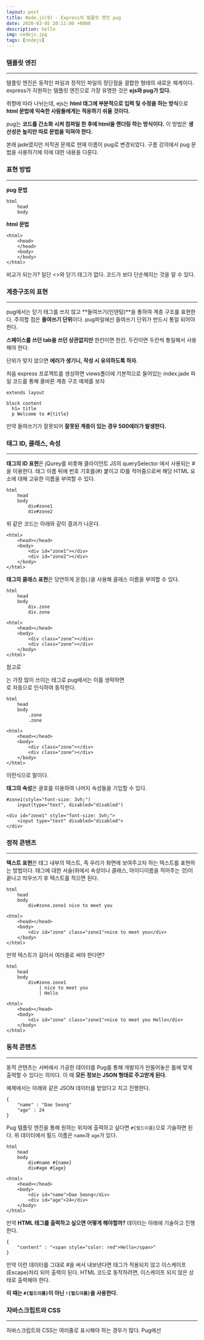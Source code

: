 ```yaml
---
layout: post
title: Node.js(9) - Express의 템플릿 엔진 pug
date: 2020-03-05 20:11:00 +0000
description: hello
img: nodejs.jpg
tags: [nodejs]
---
```


### 템플릿 엔진

---

템플릿 엔진은 동적인 파일과 정적인 파일의 장단점을 결합한 형태의 새로운 체계이다. express가 지원하는 템플릿 엔진으로 가장 유명한 것은 **ejs와 pug가 있다.**

취향에 따라 나뉘는데, ejs는 **html 태그에 부분적으로 입력 및 수정을 하는 방식**으로 **html 문법에 익숙한 사람들에게는 적응하기 쉬울 것이다.**

pug는 **코드를 간소화 시켜 컴파일 한 후에 html을 랜더링 하는 방식이다.** 이 방법은 **생산성은 높지만 따로 문법을 익혀야 한다.**

본래 jade였지만 저작권 문제로 현재 이름이 pug로 변경되었다. 구름 강의에서 pug 문법을 사용하기에 이에 대한 내용을 다룬다.

### 표현 방법

---

**pug 문법**

    html
    	head
    	body

**html 문법**

    <html>
    	<head>
    	</head>
    	<body>
    	</body>
    </html>

비교가 되는가? 일단 <>와 닫기 태그가 없다. 코드가 보다 단순해지는 것을 알 수 있다.

### 계층구조의 표현

---

pug에서는 닫기 태그를 쓰지 않고 **들여쓰기(인덴팅)**을 통하여 계층 구조를 표현한다. 주의할 점은 **들여쓰기 단위**이다. pug파일에선 들여쓰기 단위가 반드시 통일 되어야 한다.

**스페이스를 쓰던 tab을 쓰던 상관없지만** 한칸이면 한칸, 두칸이면 두칸씩 통일해서 사용해야 한다.

단위가 맞지 않으면 **에러가 생기니, 작성 시 유의하도록 하자**.

처음 express 프로젝트를 생성하면 views폴더에 기본적으로 들어있는 index.jade 파일 코드를 통해 올바른 계층 구조 예제를 보자

    extends layout
    
    block content
      h1= title
      p Welcome to #{title}

만약 들여쓰기가 잘못되어 **잘못된 계층이 있는 경우 500에러가 발생한다.**

<center>
<ins class="kakao_ad_area" style="display:none; margin-top: 15px;" 
 data-ad-unit    = "DAN-1iykkck0nlqnp" 
 data-ad-width   = "250" 
 data-ad-height  = "250"></ins> 
<script type="text/javascript" src="//t1.daumcdn.net/kas/static/ba.min.js" async></script>
</center>

### 태그 ID, 클래스, 속성

---

**태그의 ID 표현**은 jQurey를 비롯해 클라이언트 JS의 querySelector 에서 사용되는 #을 이용한다. 태그 이름 뒤에 번호 기호를(#) 붙이고 ID를 적어줌으로써 해당 HTML 요소에 대해 고유한 이름을 부여할 수 있다.

    html
    	head
    	body
    		div#zone1
    		div#zone2

위 같은 코드는 아래와 같이 결과가 나온다.

    <html>
    	<head></head>
    	<body>
    		<div id="zone1"></div>
    		<div id="zone2"></div>
    	</body>
    </html>

**태그의 클래스 표현**은 당연하게 온점(.)을 사용해 클래스 이름을 부여할 수 있다.

    html
    	head
    	body
    		div.zone
    		div.zone

    <html>
    	<head></head>
    	<body>
    		<div class="zone"></div>
    		<div class="zone"></div>
    	</body>
    </html>

참고로 <div>는 가장 많이 쓰이는 태그로 pug에서는 이를 생략하면 <div>로 자동으로 인식하여 동작한다.

    html
    	head
    	body
    		.zone
    		.zone

    <html>
    	<head></head>
    	<body>
    		<div class="zone"></div>
    		<div class="zone"></div>
    	</body>
    </html>

이런식으로 말이다.

**태그의 속성**은 괄호를 이용하여 나머지 속성들을 기입할 수 있다.

    #zone1(style="font-size: 3vh;")
    	input(type="text", disabled="disabled")

    <div id="zone1" style="font-size: 3vh;">
    	<input type="text" disabled="disabled">
    </div>

### 정적 콘텐츠

---

**텍스트 표현**은 태그 내부의 텍스트, 즉 우리가 화면에 보여주고자 하는 텍스트를 표현하는 방법이다. 태그에 대한 서술(위에서 속성이나 클래스, 아이디이름을 적어주는 것)이 끝나고 띄우쓰기 후 텍스트를 적으면 된다.

    html
    	head
    	body
    		div#zone.zone1 nice to meet you

    <html>
    	<head></head>
    	<body>
    		<div id="zone" class="zone1">nice to meet you</div>
    	</body>
    </html>

만약 텍스트가 길어서 여러줄로 써야 한다면?

    html
    	head
    	body
    		div#zone.zone1
    			| nice to meet you
    			| Hello

    <html>
    	<head></head>
    	<body>
    		<div id="zone" class="zone1">nice to meet you Hello</div>
    	</body>
    </html>

### 동적 콘텐츠

---

동적 콘텐츠는 서버에서 가공한 데이터를 Pug를 통해 개발자가 만들어놓은 틀에 맞게 출력할 수 있다는 의미다. 이 때 **모든 정보는 JSON 형태로 주고받게 된다**.

예제에서는 아래와 같은 JSON 데이터를  받았다고 치고 진행한다.

    {
    	"name" : "Dae Seong"
    	"age" : 24
    }

Pug 템플릿 엔진을 통해 원하는 위치에 출력하고 싶다면 `#{필드이름}`으로 기술하면 된다. 위 데이터에서 필드 이름은 `name`과 `age`가 있다.

    html
    	head
    	body
    		div#name #{name}
    		div#age #{age}

    <html>
    	<head></head>
    	<body>
    		<div id="name">Dae Seong</div>
    		<div id="age">24</div>
    	</body>
    </html>

만약 **HTML 태그를 출력하고 싶으면 어떻게 해야할까?** 데이터는 아래에 기술하고 진행한다.

    {
    	"content" : "<span style="color: red">Hello</span>"
    }

만약 이런 데이터를 그대로 #을 써서 내보낸다면 태그가 적용되지 않고 이스케이프(Escape)처리 되어 출력이 된다. HTML 코드로 동작하려면, 이스케이프 되지 않은 상태로 출력해야 한다.

**이 때는 `#{필드이름}`이 아닌 `!{필드이름}`을 사용한다.**

### 자바스크립트와 CSS

---

자바스크립트와 CSS는 여러줄로 표시해야 하는 경우가 많다. Pug에선 <script>와 <style> 태그에 한해서 세로선( | )을 사용하지 않고도 여러 줄로 구성된 코드 기술을 지원한다.

    html
    	head
    	title Example
    	script
    	if (foo) {
    		bar();
    	} else {
    		baz();
    	}

    <html>
    	<head>
    		<title>Example</title>
    		<script>
    		if(foo) {
    			bar();
    		} else {
    			baz();
    		}
    		</script>
    	</head>
    </html>

### 주석

---

pug에선 주석을 `//`를 사용하여 작성할 수 있다.

만약 pug 파일에선 주석을 표현하고 싶지만, 실제 html로 렌더링 될 때에 주석을 생략하고 싶다면 어떻게 해야 할까? 이를 **언버퍼드 코멘트(Unbuffered Comment)** 라고 하는데 `//-`를 사용하면 된다.
